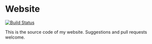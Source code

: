 Website
=======
[![Build Status](https://github.com/vaibhavsagar/website/workflows/.github/workflows/build.yml/badge.svg)](https://github.com/vaibhavsagar/website/actions?query=workflow%3ABuild)

This is the source code of my website. Suggestions and pull requests welcome.

